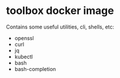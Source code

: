 # toolbox docker image

Contains some useful utilities, cli, shells, etc:

* openssl
* curl
* jq
* kubectl
* bash
* bash-completion
